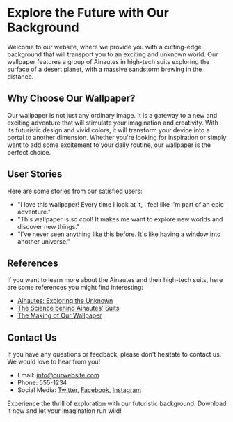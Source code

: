 <!--font:Montserrat-->

# Explore the Future with Our Background

Welcome to our website, where we provide you with a cutting-edge background that will transport you to an exciting and unknown world. Our wallpaper features a group of Ainautes in high-tech suits exploring the surface of a desert planet, with a massive sandstorm brewing in the distance. 

## Why Choose Our Wallpaper?

Our wallpaper is not just any ordinary image. It is a gateway to a new and exciting adventure that will stimulate your imagination and creativity. With its futuristic design and vivid colors, it will transform your device into a portal to another dimension. Whether you're looking for inspiration or simply want to add some excitement to your daily routine, our wallpaper is the perfect choice.

## User Stories

Here are some stories from our satisfied users:

- "I love this wallpaper! Every time I look at it, I feel like I'm part of an epic adventure."
- "This wallpaper is so cool! It makes me want to explore new worlds and discover new things."
- "I've never seen anything like this before. It's like having a window into another universe."

## References

If you want to learn more about the Ainautes and their high-tech suits, here are some references you might find interesting:

- [Ainautes: Exploring the Unknown](#)
- [The Science behind Ainautes' Suits](#)
- [The Making of Our Wallpaper](#)

## Contact Us

If you have any questions or feedback, please don't hesitate to contact us. We would love to hear from you!

- Email: info@ourwebsite.com
- Phone: 555-1234
- Social Media: [Twitter](#), [Facebook](#), [Instagram](#)

Experience the thrill of exploration with our futuristic background. Download it now and let your imagination run wild!

<!--

Write me content for website with wallpaper which alt text is:

"A group of Ainautes in high-tech suits exploring the surface of a desert planet, with a massive sandstorm brewing in the distance."

The name/title of the page should not be 1:1 copy of the alt text but rather a real content of the website which is using this wallpaper.

- Use markdown format 
- Start with heading
- Heading should be short and concise
- The content should look like a real website 
- The website should not be about the wallpaper, wallpaper is just a related background
- Heading should be contain work "wallpaper" or "background"
- Include real sections like references, contact, user stories, etc. use things relevant to the page purpose.
- Feel free to use structure like headings, bullets, numbering, blockquotes, paragraphs, horizontal lines, etc.
- You can use formatting like bold or _italic_
- You can include UTF-8 emojis
- Links should be only #hash anchors (and you can refer to the document itself)
- Do not include images


---


# Explore the Unknown with Our Futuristic Background

Welcome to our website, where we provide you with a cutting-edge background that will transport you to an exciting and unknown world. Our wallpaper features a group of Ainautes in high-tech suits exploring the surface of a desert planet, with a massive sandstorm brewing in the distance. 

## Why Choose Our Wallpaper?

Our wallpaper is not just any ordinary image. It is a gateway to a new and exciting adventure that will stimulate your imagination and creativity. With its futuristic design and vivid colors, it will transform your device into a portal to another dimension. Whether you're looking for inspiration or simply want to add some excitement to your daily routine, our wallpaper is the perfect choice.

## User Stories

Here are some stories from our satisfied users:

- "I love this wallpaper! Every time I look at it, I feel like I'm part of an epic adventure."
- "This wallpaper is so cool! It makes me want to explore new worlds and discover new things."
- "I've never seen anything like this before. It's like having a window into another universe."

## References

If you want to learn more about the Ainautes and their high-tech suits, here are some references you might find interesting:

- [Ainautes: Exploring the Unknown](#)
- [The Science behind Ainautes' Suits](#)
- [The Making of Our Wallpaper](#)

## Contact Us

If you have any questions or feedback, please don't hesitate to contact us. We would love to hear from you!

- Email: info@ourwebsite.com
- Phone: 555-1234
- Social Media: [Twitter](#), [Facebook](#), [Instagram](#)

Experience the thrill of exploration with our futuristic background. Download it now and let your imagination run wild!


---


Write me a Google font which is best fitting for the website.

Pick from the list:
- Poppins
- Playfair Display
- Dancing Script
- Inter
- Alegreya
- Open Sans
- Futura
- Cormorant Garamond
- Cabin
- Montserrat
- Cinzel Decorative
- Raleway
- Lobster
- Barlow Condensed
- Cinzel
- Exo 2
- Creepster
- Great Vibes
- Lato
- IBM Plex Sans
- Orbitron
- Roboto


Write just the font name nothing else.


---


Montserrat

-->
